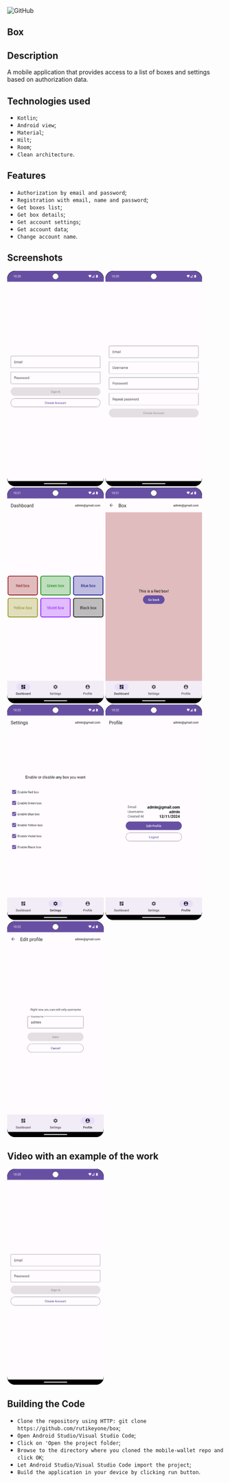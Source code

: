 ![GitHub](https://img.shields.io/github/license/IgorVolochay/Face-recognition?style=flat-square&color=blue) &nbsp;
## Box

## Description
A mobile application that provides access to a list of boxes and settings based on authorization data. 

## Technologies used
* `Kotlin`;
* `Android view`;
* `Material`;
* `Hilt`;
* `Room`;
* `Clean architecture`.

## Features
* `Authorization by email and password`;
* `Registration with email, name and password`;
* `Get boxes list`;
* `Get box details`;
* `Get account settings`;
* `Get account data`;
* `Change account name`.

## Screenshots

<p align="start">
  <img src="https://github.com/rutikeyone/box/blob/master/app/metadata/screenshots/1.png" width="225"/>
  <img src="https://github.com/rutikeyone/box/blob/master/app/metadata/screenshots/2.png" width="225"/>
  <img src="https://github.com/rutikeyone/box/blob/master/app/metadata/screenshots/3.png" width="225"/>
  <img src="https://github.com/rutikeyone/box/blob/master/app/metadata/screenshots/4.png" width="225"/>
  <img src="https://github.com/rutikeyone/box/blob/master/app/metadata/screenshots/5.png" width="225"/>
  <img src="https://github.com/rutikeyone/box/blob/master/app/metadata/screenshots/6.png" width="225"/>
  <img src="https://github.com/rutikeyone/box/blob/master/app/metadata/screenshots/7.png" width="225"/>
</p>

## Video with an example of the work

<a href="https://youtube.com/shorts/YWfOFnBKGIc">
  <img src="https://github.com/rutikeyone/box/blob/master/app/metadata/screenshots/1.png" width="225"/>
</a>

## Building the Code

* `Clone the repository using HTTP: git clone https://github.com/rutikeyone/box`;
* `Open Android Studio/Visual Studio Code`;
* `Click on 'Open the project folder`;
* `Browse to the directory where you cloned the mobile-wallet repo and click OK`;
* `Let Android Studio/Visual Studio Code import the project`;
* `Build the application in your device by clicking run button`.
